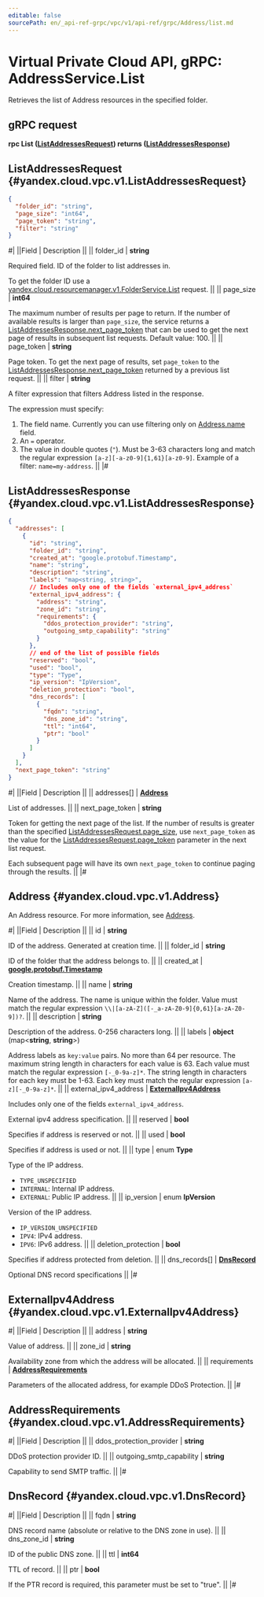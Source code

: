 ```yaml
---
editable: false
sourcePath: en/_api-ref-grpc/vpc/v1/api-ref/grpc/Address/list.md
---
```


# Virtual Private Cloud API, gRPC: AddressService.List

Retrieves the list of Address resources in the specified folder.

## gRPC request

**rpc List ([ListAddressesRequest](#yandex.cloud.vpc.v1.ListAddressesRequest)) returns ([ListAddressesResponse](#yandex.cloud.vpc.v1.ListAddressesResponse))**

## ListAddressesRequest {#yandex.cloud.vpc.v1.ListAddressesRequest}

```json
{
  "folder_id": "string",
  "page_size": "int64",
  "page_token": "string",
  "filter": "string"
}
```

#|
||Field | Description ||
|| folder_id | **string**

Required field. ID of the folder to list addresses in.

To get the folder ID use a [yandex.cloud.resourcemanager.v1.FolderService.List](/docs/resource-manager/api-ref/grpc/Folder/list#List) request. ||
|| page_size | **int64**

The maximum number of results per page to return. If the number of available
results is larger than `page_size`, the service returns a [ListAddressesResponse.next_page_token](#yandex.cloud.vpc.v1.ListAddressesResponse)
that can be used to get the next page of results in subsequent list requests.
Default value: 100. ||
|| page_token | **string**

Page token. To get the next page of results, set `page_token` to the
[ListAddressesResponse.next_page_token](#yandex.cloud.vpc.v1.ListAddressesResponse) returned by a previous list request. ||
|| filter | **string**

A filter expression that filters Address listed in the response.

The expression must specify:
1. The field name. Currently you can use filtering only on [Address.name](#yandex.cloud.vpc.v1.Address) field.
2. An `=` operator.
3. The value in double quotes (`"`). Must be 3-63 characters long and match the regular expression `[a-z][-a-z0-9]{1,61}[a-z0-9]`.
Example of a filter: `name=my-address`. ||
|#

## ListAddressesResponse {#yandex.cloud.vpc.v1.ListAddressesResponse}

```json
{
  "addresses": [
    {
      "id": "string",
      "folder_id": "string",
      "created_at": "google.protobuf.Timestamp",
      "name": "string",
      "description": "string",
      "labels": "map<string, string>",
      // Includes only one of the fields `external_ipv4_address`
      "external_ipv4_address": {
        "address": "string",
        "zone_id": "string",
        "requirements": {
          "ddos_protection_provider": "string",
          "outgoing_smtp_capability": "string"
        }
      },
      // end of the list of possible fields
      "reserved": "bool",
      "used": "bool",
      "type": "Type",
      "ip_version": "IpVersion",
      "deletion_protection": "bool",
      "dns_records": [
        {
          "fqdn": "string",
          "dns_zone_id": "string",
          "ttl": "int64",
          "ptr": "bool"
        }
      ]
    }
  ],
  "next_page_token": "string"
}
```

#|
||Field | Description ||
|| addresses[] | **[Address](#yandex.cloud.vpc.v1.Address)**

List of addresses. ||
|| next_page_token | **string**

Token for getting the next page of the list. If the number of results is greater than
the specified [ListAddressesRequest.page_size](#yandex.cloud.vpc.v1.ListAddressesRequest), use `next_page_token` as the value
for the [ListAddressesRequest.page_token](#yandex.cloud.vpc.v1.ListAddressesRequest) parameter in the next list request.

Each subsequent page will have its own `next_page_token` to continue paging through the results. ||
|#

## Address {#yandex.cloud.vpc.v1.Address}

An Address resource. For more information, see [Address](/docs/vpc/concepts/address).

#|
||Field | Description ||
|| id | **string**

ID of the address. Generated at creation time. ||
|| folder_id | **string**

ID of the folder that the address belongs to. ||
|| created_at | **[google.protobuf.Timestamp](https://developers.google.com/protocol-buffers/docs/reference/google.protobuf#timestamp)**

Creation timestamp. ||
|| name | **string**

Name of the address.
The name is unique within the folder.
Value must match the regular expression ``\\|[a-zA-Z]([-_a-zA-Z0-9]{0,61}[a-zA-Z0-9])?``. ||
|| description | **string**

Description of the address. 0-256 characters long. ||
|| labels | **object** (map<**string**, **string**>)

Address labels as `key:value` pairs.
No more than 64 per resource.
The maximum string length in characters for each value is 63.
Each value must match the regular expression `[-_0-9a-z]*`.
The string length in characters for each key must be 1-63.
Each key must match the regular expression `[a-z][-_0-9a-z]*`. ||
|| external_ipv4_address | **[ExternalIpv4Address](#yandex.cloud.vpc.v1.ExternalIpv4Address)**

Includes only one of the fields `external_ipv4_address`.

External ipv4 address specification. ||
|| reserved | **bool**

Specifies if address is reserved or not. ||
|| used | **bool**

Specifies if address is used or not. ||
|| type | enum **Type**

Type of the IP address.

- `TYPE_UNSPECIFIED`
- `INTERNAL`: Internal IP address.
- `EXTERNAL`: Public IP address. ||
|| ip_version | enum **IpVersion**

Version of the IP address.

- `IP_VERSION_UNSPECIFIED`
- `IPV4`: IPv4 address.
- `IPV6`: IPv6 address. ||
|| deletion_protection | **bool**

Specifies if address protected from deletion. ||
|| dns_records[] | **[DnsRecord](#yandex.cloud.vpc.v1.DnsRecord)**

Optional DNS record specifications ||
|#

## ExternalIpv4Address {#yandex.cloud.vpc.v1.ExternalIpv4Address}

#|
||Field | Description ||
|| address | **string**

Value of address. ||
|| zone_id | **string**

Availability zone from which the address will be allocated. ||
|| requirements | **[AddressRequirements](#yandex.cloud.vpc.v1.AddressRequirements)**

Parameters of the allocated address, for example DDoS Protection. ||
|#

## AddressRequirements {#yandex.cloud.vpc.v1.AddressRequirements}

#|
||Field | Description ||
|| ddos_protection_provider | **string**

DDoS protection provider ID. ||
|| outgoing_smtp_capability | **string**

Capability to send SMTP traffic. ||
|#

## DnsRecord {#yandex.cloud.vpc.v1.DnsRecord}

#|
||Field | Description ||
|| fqdn | **string**

DNS record name (absolute or relative to the DNS zone in use). ||
|| dns_zone_id | **string**

ID of the public DNS zone. ||
|| ttl | **int64**

TTL of record. ||
|| ptr | **bool**

If the PTR record is required, this parameter must be set to "true". ||
|#